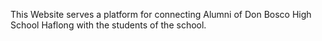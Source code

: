 This Website serves a platform for connecting Alumni of Don Bosco High School Haflong with the students of the school.
